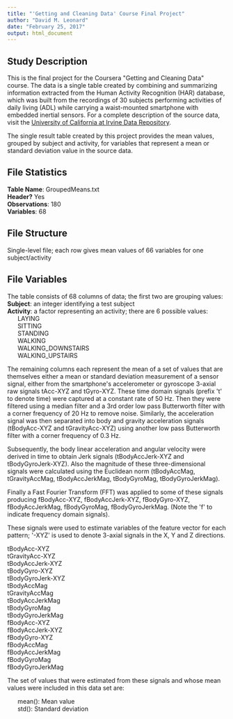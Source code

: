```yaml
---
title: "'Getting and Cleaning Data' Course Final Project"
author: "David M. Leonard"
date: "February 25, 2017"
output: html_document
---
```


## Study Description
This is the final project for the Coursera "Getting and Cleaning Data" course. The data is a single table created by combining and summarizing information extracted from the Human Activity Recognition (HAR) database, which was built from the recordings of 30 subjects performing activities of daily living (ADL) while carrying a waist-mounted smartphone with embedded inertial sensors. For a complete description of the source data, visit the [University of California at Irvine Data Repository](http://archive.ics.uci.edu/ml/datasets/Human+Activity+Recognition+Using+Smartphones).

The single result table created by this project provides the mean values, grouped by subject and activity, for variables that represent a mean or standard deviation value in the source data.

## File Statistics
**Table Name**: GroupedMeans.txt  
**Header?** Yes  
**Observations**: 180  
**Variables**: 68  

## File Structure
Single-level file; each row gives mean values of 66 variables for one subject/activity

## File Variables
The table consists of 68 columns of data; the first two are grouping values:  
**Subject**: an integer identifying a test subject  
**Activity**: a factor representing an activity; there are 6 possible values:  
&nbsp;&nbsp;&nbsp;&nbsp;&nbsp;&nbsp;LAYING  
&nbsp;&nbsp;&nbsp;&nbsp;&nbsp;&nbsp;SITTING   
&nbsp;&nbsp;&nbsp;&nbsp;&nbsp;&nbsp;STANDING  
&nbsp;&nbsp;&nbsp;&nbsp;&nbsp;&nbsp;WALKING  
&nbsp;&nbsp;&nbsp;&nbsp;&nbsp;&nbsp;WALKING_DOWNSTAIRS   
&nbsp;&nbsp;&nbsp;&nbsp;&nbsp;&nbsp;WALKING_UPSTAIRS   

The remaining columns each represent the mean of a set of values that are themselves either a mean or standard deviation measurement of a sensor signal, either from the smartphone's accelerometer or  gyroscope 3-axial raw signals tAcc-XYZ and tGyro-XYZ. These time domain signals (prefix 't' to denote time) were captured at a constant rate of 50 Hz. Then they were filtered using a median filter and a 3rd order low pass Butterworth filter with a corner frequency of 20 Hz to remove noise. Similarly, the acceleration signal was then separated into body and gravity acceleration signals (tBodyAcc-XYZ and tGravityAcc-XYZ) using another low pass Butterworth filter with a corner frequency of 0.3 Hz. 

Subsequently, the body linear acceleration and angular velocity were derived in time to obtain Jerk signals (tBodyAccJerk-XYZ and tBodyGyroJerk-XYZ). Also the magnitude of these three-dimensional signals were calculated using the Euclidean norm (tBodyAccMag, tGravityAccMag, tBodyAccJerkMag, tBodyGyroMag, tBodyGyroJerkMag). 

Finally a Fast Fourier Transform (FFT) was applied to some of these signals producing fBodyAcc-XYZ, fBodyAccJerk-XYZ, fBodyGyro-XYZ, fBodyAccJerkMag, fBodyGyroMag, fBodyGyroJerkMag. (Note the 'f' to indicate frequency domain signals). 

These signals were used to estimate variables of the feature vector for each pattern; '-XYZ' is used to denote 3-axial signals in the X, Y and Z directions.  

tBodyAcc-XYZ  
tGravityAcc-XYZ  
tBodyAccJerk-XYZ  
tBodyGyro-XYZ  
tBodyGyroJerk-XYZ  
tBodyAccMag  
tGravityAccMag  
tBodyAccJerkMag  
tBodyGyroMag  
tBodyGyroJerkMag  
fBodyAcc-XYZ  
fBodyAccJerk-XYZ  
fBodyGyro-XYZ  
fBodyAccMag  
fBodyAccJerkMag  
fBodyGyroMag  
fBodyGyroJerkMag  

The set of values that were estimated from these signals and whose mean values were included in this data set are:  

&nbsp;&nbsp;&nbsp;&nbsp;&nbsp;&nbsp;mean(): Mean value  
&nbsp;&nbsp;&nbsp;&nbsp;&nbsp;&nbsp;std(): Standard deviation  

